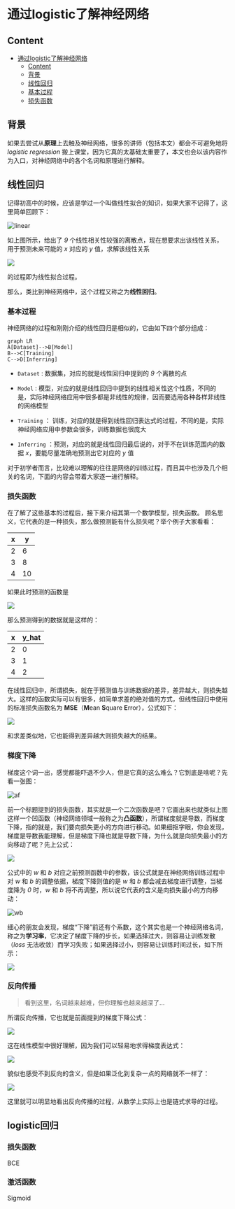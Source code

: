 # 通过logistic了解神经网络

## Content

- [通过logistic了解神经网络](#通过logistic了解神经网络)
  - [Content](#content)
  - [背景](#背景)
  - [线性回归](#线性回归)
  - [基本过程](#基本过程)
  - [损失函数](#损失函数)

## 背景

如果去尝试从**原理**上去触及神经网络，很多的讲师（包括本文）都会不可避免地将 *logistic regression* 搬上课堂，因为它真的太基础太重要了，本文也会以该内容作为入口，对神经网络中的各个名词和原理进行解释。

## 线性回归

记得初高中的时候，应该是学过一个叫做线性拟合的知识，如果大家不记得了，这里简单回顾下：

![linear](./img-storage/linear.png)

如上图所示，给出了 *9* 个线性相关性较强的离散点，现在想要求出该线性关系，用于预测未来可能的 *x* 对应的 *y* 值，求解该线性关系

![](https://latex.codecogs.com/png.image?\dpi{110}\bg{white}\widehat{y}=wx&plus;b)

的过程即为线性拟合过程。

那么，类比到神经网络中，这个过程又称之为**线性回归**。

### 基本过程

神经网络的过程和刚刚介绍的线性回归是相似的，它由如下四个部分组成：

```mermaid
graph LR
A[Dataset]-->B[Model]
B-->C[Training]
C-->D[Inferring]
```

- `Dataset` : 数据集，对应的就是线性回归中提到的 *9* 个离散的点

- `Model` : 模型，对应的就是线性回归中提到的线性相关性这个性质，不同的是，实际神经网络应用中很多都是非线性的规律，因而要选用各种各样非线性的网络模型

- `Training` ： 训练，对应的就是得到线性回归表达式的过程，不同的是，实际神经网络应用中参数会很多，训练数据也很庞大

- `Inferring` ：预测，对应的就是线性回归最后说的，对于不在训练范围内的数据 *x*，要能尽量准确地预测出它对应的 *y* 值

对于初学者而言，比较难以理解的往往是网络的训练过程，而且其中也涉及几个相关的名词，下面的内容会带着大家逐一进行解释。

### 损失函数

在了解了这些基本的过程后，接下来介绍其第一个数学模型，损失函数。
顾名思义，它代表的是一种损失，那么做预测能有什么损失呢？举个例子大家看看：

| x   | y   |
| --- | --- |
|  2  |  6  |
|  3  |  8  |
|  4  |  10 |

如果此时预测的函数是

![](https://latex.codecogs.com/png.image?\dpi{110}\bg{white}\widehat{y}=x-2)

那么预测得到的数据就是这样的：

| x   | y_hat |
| --- | ---   |
|  2  |  0    |
|  3  |  1    |
|  4  |  2    |

在线性回归中，所谓损失，就在于预测值与训练数据的差异，差异越大，则损失越大。这样的函数实际可以有很多，如简单求差的绝对值的方式，但线性回归中使用的标准损失函数名为 **MSE**（**M**ean **S**quare **E**rror），公式如下：

![](https://latex.codecogs.com/png.image?\dpi{110}\bg{white}loss_{MSE}=\frac{1}{N}\sum_{n=1}^{N}(\widehat{y}-y)^{2})

和求差类似地，它也能得到差异越大则损失越大的结果。

### 梯度下降

梯度这个词一出，感觉都能吓退不少人，但是它真的这么难么？它到底是啥呢？先看一张图：

![af](./img-storage/af.jpeg)

前一个标题提到的损失函数，其实就是一个二次函数是吧？它画出来也就类似上图这样一个凹函数（神经网络领域一般称之为**凸函数**），所谓梯度就是导数，而梯度下降，指的就是，我们要向损失更小的方向进行移动。如果细抠字眼，你会发现，梯度是导数我能理解，但是梯度下降也就是导数下降，为什么就是向损失最小的方向移动了呢？先上公式：

![](https://latex.codecogs.com/svg.image?w=w-\alpha&space;\frac{\partial&space;loss}{\partial&space;w},b=b-\alpha&space;\frac{\partial&space;loss}{\partial&space;b})

公式中的 *w* 和 *b* 对应之前预测函数中的参数，该公式就是在神经网络训练过程中对 *w* 和 *b* 的调整依据，梯度下降则值的是 *w* 和 *b* 都会减去梯度进行调整，当梯度降为 *0* 时，*w* 和 *b* 将不再调整，所以说它代表的含义是向损失最小的方向移动：

![wb](./img-storage/wb.png)

细心的朋友会发现，梯度“下降”前还有个系数，这个其实也是一个神经网络名词，称之为**学习率**，它决定了梯度下降的步长，如果选择过大，则容易让训练发散（*loss* 无法收敛）而学习失败；如果选择过小，则容易让训练时间过长，如下所示：

![](./img-storage/lr.png)

### 反向传播

> 看到这里，名词越来越难，但你理解也越来越深了...

所谓反向传播，它也就是前面提到的梯度下降公式：

![](https://latex.codecogs.com/svg.image?w=w-\alpha&space;\frac{\partial&space;loss}{\partial&space;w},b=b-\alpha&space;\frac{\partial&space;loss}{\partial&space;b})

这在线性模型中很好理解，因为我们可以轻易地求得梯度表达式：

![](https://latex.codecogs.com/png.image?\dpi{110}\bg{white}\because&space;loss=(\widehat{y}-y)^{2},\widehat{y}=wx&plus;b\\\\&space;\therefore&space;\frac{\partial&space;loss}{\partial&space;w}=2*x*(wx&plus;b-y),\frac{\partial&space;loss}{\partial&space;b}=2*(wx&plus;b-y))

貌似也感受不到反向的含义，但是如果泛化到复杂一点的网络就不一样了：

![](./img-storage/bp.png)

这里就可以明显地看出反向传播的过程，从数学上实际上也是链式求导的过程。

## logistic回归



### 损失函数

BCE

### 激活函数

Sigmoid
